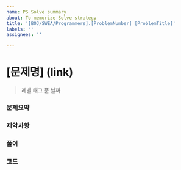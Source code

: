 ```yaml
---
name: PS Solve summary
about: To memorize Solve strategy
title: '[BOJ/SWEA/Programmers].[ProblemNumber] [ProblemTitle]'
labels: ''
assignees: ''

---
```


# [문제명] (link)

> 레벨
> 태그
> 푼 날짜

### 문제요약

### 제약사항

### 풀이

### 코드
